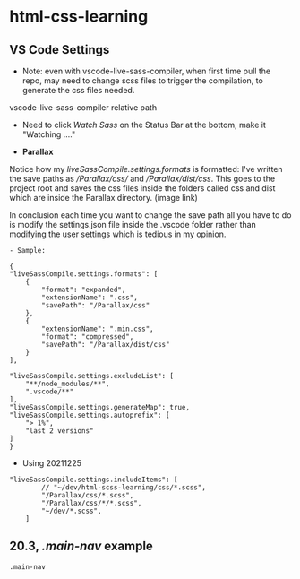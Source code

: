 # html-css-learning

## VS Code Settings

- Note: even with vscode-live-sass-compiler, when first time pull the repo, may need to change scss files to trigger the compilation, to generate the css files needed.

vscode-live-sass-compiler relative path

- Need to click _Watch Sass_ on the Status Bar at the bottom, make it "Watching ...."

- **Parallax**

Notice how my _liveSassCompile.settings.formats_ is formatted: I've written the save paths as _/Parallax/css/_ and _/Parallax/dist/css_. This goes to the project root and saves the css files inside the folders called css and dist which are inside the Parallax directory. (image link)

In conclusion each time you want to change the save path all you have to do is modify the settings.json file inside the .vscode folder rather than modifying the user settings which is tedious in my opinion.

```
- Sample:

{
"liveSassCompile.settings.formats": [
    {
        "format": "expanded",
        "extensionName": ".css",
        "savePath": "/Parallax/css"
    },
    {
        "extensionName": ".min.css",
        "format": "compressed",
        "savePath": "/Parallax/dist/css"
    }
],

"liveSassCompile.settings.excludeList": [
    "**/node_modules/**",
    ".vscode/**"
],
"liveSassCompile.settings.generateMap": true,
"liveSassCompile.settings.autoprefix": [
    "> 1%",
    "last 2 versions"
]
}
```

- Using 20211225

```
"liveSassCompile.settings.includeItems": [
        // "~/dev/html-scss-learning/css/*.scss",
        "/Parallax/css/*.scss",
        "/Parallax/css/*/*.scss",
        "~/dev/*.scss",
    ]
```

## 20.3, _.main-nav_ example

```
.main-nav
```
